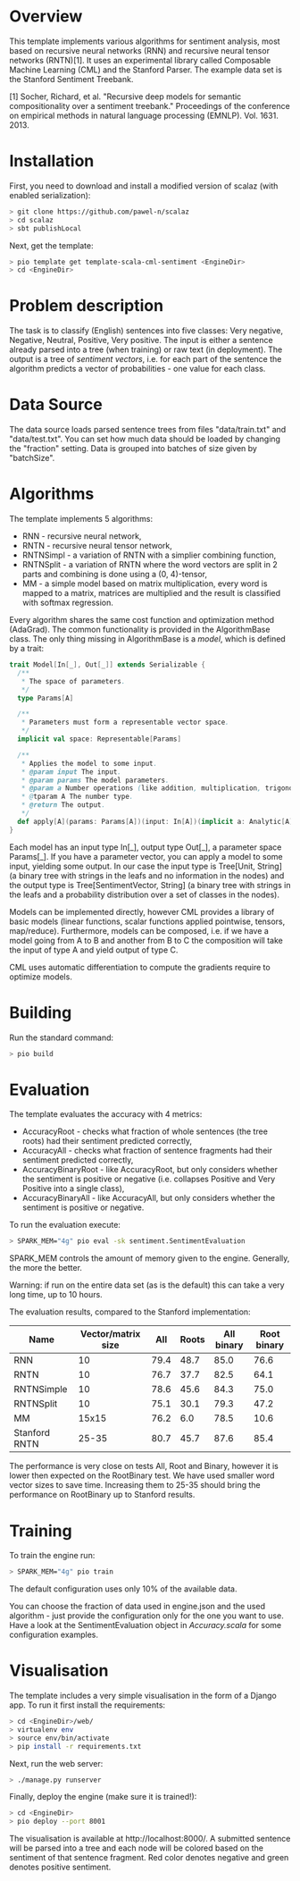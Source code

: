 Overview
======

This template implements various algorithms for sentiment analysis, most based on recursive neural networks (RNN) and recursive neural tensor networks (RNTN)[1]. It uses an experimental library called Composable Machine Learning (CML) and the Stanford Parser. The example data set is the Stanford Sentiment Treebank.

[1] Socher, Richard, et al. "Recursive deep models for semantic compositionality over a sentiment treebank." Proceedings of the conference on empirical methods in natural language processing (EMNLP). Vol. 1631. 2013.

Installation
======

First, you need to download and install a modified version of scalaz (with enabled serialization):
```bash
> git clone https://github.com/pawel-n/scalaz
> cd scalaz
> sbt publishLocal
```

Next, get the template:
```bash
> pio template get template-scala-cml-sentiment <EngineDir>
> cd <EngineDir>
```

Problem description
=====

The task is to classify (English) sentences into five classes: Very negative, Negative, Neutral, Positive, Very positive. The input is either a sentence already parsed into a tree (when training) or raw text (in deployment). The output is a tree of *sentiment vectors*, i.e. for each part of the sentence the algorithm predicts a vector of probabilities - one value for each class.

Data Source
=====

The data source loads parsed sentence trees from files "data/train.txt" and "data/test.txt". You can set how much
data should be loaded by changing the "fraction" setting. Data is grouped into batches of size given by "batchSize".

Algorithms
=====

The template implements 5 algorithms:
* RNN - recursive neural network,
* RNTN - recursive neural tensor network,
* RNTNSimpl - a variation of RNTN with a simplier combining function,
* RNTNSplit - a variation of RNTN where the word vectors are split in 2 parts and combining is done using a (0, 4)-tensor,
* MM - a simple model based on matrix multiplication, every word is mapped to a matrix, matrices are multiplied and the result is classified with softmax regression.

Every algorithm shares the same cost function and optimization method (AdaGrad). The common functionality is provided in the AlgorithmBase class. The only thing missing in AlgorithmBase is a *model*, which is defined by a trait:
```scala
trait Model[In[_], Out[_]] extends Serializable {
  /**
   * The space of parameters.
   */
  type Params[A]

  /**
   * Parameters must form a representable vector space.
   */
  implicit val space: Representable[Params]

  /**
   * Applies the model to some input.
   * @param input The input.
   * @param params The model parameters.
   * @param a Number operations (like addition, multiplication, trigonometric functions).
   * @tparam A The number type.
   * @return The output.
   */
  def apply[A](params: Params[A])(input: In[A])(implicit a: Analytic[A]): Out[A]
}
```
Each model has an input type In[\_], output type Out[\_], a parameter space Params[\_]. If you have a parameter vector, you can apply a model to some input, yielding some output. In our case the input type is Tree\[Unit, String\] (a binary tree with strings in the leafs and no information in the nodes) and the output type is Tree\[SentimentVector, String\] (a binary tree with strings in the leafs and a probability distribution over a set of classes in the nodes).

Models can be implemented directly, however CML provides a library of basic models (linear functions, scalar functions applied pointwise, tensors, map/reduce). Furthermore, models can be composed, i.e. if we have a model going from A to B and another from B to C the composition will take the input of type A and yield output of type C.

CML uses automatic differentiation to compute the gradients require to optimize models.

Building
=====

Run the standard command:
```bash
> pio build
```

Evaluation
=====

The template evaluates the accuracy with 4 metrics:
* AccuracyRoot - checks what fraction of whole sentences (the tree roots) had their sentiment predicted correctly,
* AccuracyAll - checks what fraction of sentence fragments had their sentiment predicted correctly,
* AccuracyBinaryRoot - like AccuracyRoot, but only considers whether the sentiment is positive or negative (i.e. collapses Positive and Very Positive into a single class),
* AccuracyBinaryAll - like AccuracyAll, but only considers whether the sentiment is positive or negative.

To run the evaluation execute:
```bash
> SPARK_MEM="4g" pio eval -sk sentiment.SentimentEvaluation
```

SPARK_MEM controls the amount of memory given to the engine. Generally, the more the better.

Warning: if run on the entire data set (as is the default) this can take a very long time, up to 10 hours.

The evaluation results, compared to the Stanford implementation:

Name       | Vector/matrix size | All  | Roots | All binary | Root binary
---------- | ------------------ | ---- | ----- | ---------- | -----------
RNN        | 10                 | 79.4 | 48.7  | 85.0       | 76.6
RNTN       | 10                 | 76.7 | 37.7  | 82.5       | 64.1
RNTNSimple | 10                 | 78.6 | 45.6  | 84.3       | 75.0
RNTNSplit  | 10                 | 75.1 | 30.1  | 79.3       | 47.2
MM         | 15x15              | 76.2 | 6.0   | 78.5       | 10.6
Stanford RNTN | 25-35           | 80.7 | 45.7  | 87.6       | 85.4

The performance is very close on tests All, Root and Binary, however it is lower then expected on the RootBinary test. We have used smaller word vector sizes to save time. Increasing them to 25-35 should bring the performance on RootBinary up to Stanford results.

Training
====

To train the engine run:
```bash
> SPARK_MEM="4g" pio train
```

The default configuration uses only 10% of the available data.

You can choose the fraction of data used in engine.json and the used algorithm - just provide the configuration only for the one you want to use. Have a look at the SentimentEvaluation object in *Accuracy.scala* for some configuration examples.

Visualisation
=====

The template includes a very simple visualisation in the form of a Django app. To run it first install the requirements:
```bash
> cd <EngineDir>/web/
> virtualenv env
> source env/bin/activate
> pip install -r requirements.txt
```
Next, run the web server:
```bash
> ./manage.py runserver
```

Finally, deploy the engine (make sure it is trained!):
```bash
> cd <EngineDir>
> pio deploy --port 8001
```

The visualisation is available at http://localhost:8000/. A submitted sentence will be parsed into a tree and each node will be colored based on the sentiment of that sentence fragment. Red color denotes negative and green denotes positive sentiment.

